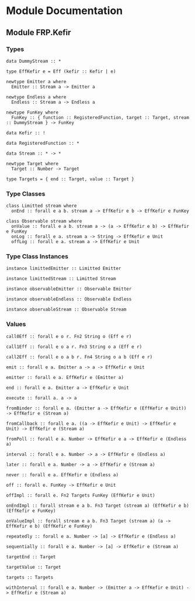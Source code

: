 # Module Documentation

## Module FRP.Kefir

### Types

    data DummyStream :: *

    type EffKefir e = Eff (kefir :: Kefir | e)

    newtype Emitter a where
      Emitter :: Stream a -> Emitter a

    newtype Endless a where
      Endless :: Stream a -> Endless a

    newtype FunKey where
      FunKey :: { function :: RegisteredFunction, target :: Target, stream :: DummyStream } -> FunKey

    data Kefir :: !

    data RegisteredFunction :: *

    data Stream :: * -> *

    newtype Target where
      Target :: Number -> Target

    type Targets = { end :: Target, value :: Target }


### Type Classes

    class Limitted stream where
      onEnd :: forall e a b. stream a -> EffKefir e b -> EffKefir e FunKey

    class Observable stream where
      onValue :: forall e a b. stream a -> (a -> EffKefir e b) -> EffKefir e FunKey
      onLog :: forall e a. stream a -> String -> EffKefir e Unit
      offLog :: forall e a. stream a -> EffKefir e Unit


### Type Class Instances

    instance limittedEmitter :: Limitted Emitter

    instance limittedStream :: Limitted Stream

    instance observableEmitter :: Observable Emitter

    instance observableEndless :: Observable Endless

    instance observableStream :: Observable Stream


### Values

    call0Eff :: forall e o r. Fn2 String o (Eff e r)

    call1Eff :: forall e o a r. Fn3 String o a (Eff e r)

    call2Eff :: forall e o a b r. Fn4 String o a b (Eff e r)

    emit :: forall e a. Emitter a -> a -> EffKefir e Unit

    emitter :: forall e a. EffKefir e (Emitter a)

    end :: forall e a. Emitter a -> EffKefir e Unit

    execute :: forall a. a -> a

    fromBinder :: forall e a. (Emitter a -> EffKefir e (EffKefir e Unit)) -> EffKefir e (Stream a)

    fromCallback :: forall e a. ((a -> EffKefir e Unit) -> EffKefir e Unit) -> EffKefir e (Stream a)

    fromPoll :: forall e a. Number -> EffKefir e a -> EffKefir e (Endless a)

    interval :: forall e a. Number -> a -> EffKefir e (Endless a)

    later :: forall e a. Number -> a -> EffKefir e (Stream a)

    never :: forall e a. EffKefir e (Endless a)

    off :: forall e. FunKey -> EffKefir e Unit

    offImpl :: forall e. Fn2 Targets FunKey (EffKefir e Unit)

    onEndImpl :: forall stream e a b. Fn3 Target (stream a) (EffKefir e b) (EffKefir e FunKey)

    onValueImpl :: forall stream e a b. Fn3 Target (stream a) (a -> EffKefir e b) (EffKefir e FunKey)

    repeatedly :: forall e a. Number -> [a] -> EffKefir e (Endless a)

    sequentially :: forall e a. Number -> [a] -> EffKefir e (Stream a)

    targetEnd :: Target

    targetValue :: Target

    targets :: Targets

    withInterval :: forall e a. Number -> (Emitter a -> EffKefir e Unit) -> EffKefir e (Stream a)



